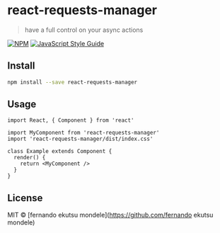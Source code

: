 # react-requests-manager

> have a full control on your  async actions

[![NPM](https://img.shields.io/npm/v/react-requests-manager.svg)](https://www.npmjs.com/package/react-requests-manager) [![JavaScript Style Guide](https://img.shields.io/badge/code_style-standard-brightgreen.svg)](https://standardjs.com)

## Install

```bash
npm install --save react-requests-manager
```

## Usage

```tsx
import React, { Component } from 'react'

import MyComponent from 'react-requests-manager'
import 'react-requests-manager/dist/index.css'

class Example extends Component {
  render() {
    return <MyComponent />
  }
}
```

## License

MIT © [fernando ekutsu mondele](https://github.com/fernando ekutsu mondele)
